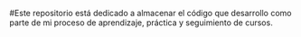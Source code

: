 #Este repositorio está dedicado a almacenar el código que desarrollo como parte de mi proceso de aprendizaje, práctica y seguimiento de cursos. 
